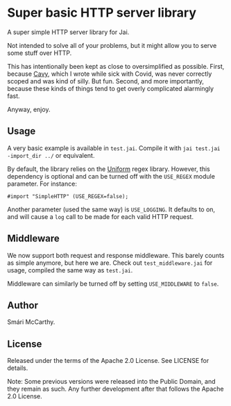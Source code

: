 # Super basic HTTP server library

A super simple HTTP server library for Jai. 

Not intended to solve all of your problems, but it might allow you
to serve some stuff over HTTP.

This has intentionally been kept as close to oversimplified as possible.
First, because [Cavy](https://github.com/smari/Cavy), which I wrote while
sick with Covid, was never correctly scoped and was kind of silly. But fun.
Second, and more importantly, because these kinds of things tend to get
overly complicated alarmingly fast.

Anyway, enjoy.

## Usage

A very basic example is available in `test.jai`. Compile it with `jai test.jai -import_dir ../` or equivalent.

By default, the library relies on the [Uniform](https://github.com/rluba/uniform) regex library. However,
this dependency is optional and can be turned off with the `USE_REGEX` module parameter. For instance:

```
#import "SimpleHTTP" (USE_REGEX=false);
```

Another parameter (used the same way) is `USE_LOGGING`. It defaults to on, and will cause a `log` call to be made
for each valid HTTP request.

## Middleware

We now support both request and response middleware. This barely counts as simple anymore, but here we are.
Check out `test_middleware.jai` for usage, compiled the same way as `test.jai`.

Middleware can similarly be turned off by setting `USE_MIDDLEWARE` to `false`.

## Author

Smári McCarthy.

## License

Released under the terms of the Apache 2.0 License. See LICENSE for details.

Note: Some previous versions were released into the Public Domain, and they 
remain as such. Any further development after that follows the Apache 2.0 License.
